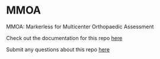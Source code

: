 # MMOA
MMOA: Markerless for Multicenter Orthopaedic Assessment

Check out the documentation for this repo [here](https://jouterleys.github.io/mmoa/)

Submit any questions about this repo [here](https://github.com/jouterleys/mmoa)